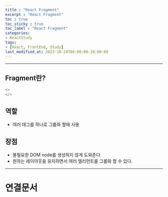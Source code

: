 ```yaml
---
title : "React Fragment"
excerpt : "React Fragment"
toc : true
toc_sticky : true
toc_label : "React Fragment"
categories:
- ReactStudy
tags:
- [React, FrontEnd, Study]
last_modified_at: 2023-10-24T08:00:00-10:00:00
---
```

  
---
  
## Fragment란?
  
```javascript
<>
</>
```
  
## 역할
- 여러 태그를 하나로 그룹화 할때 사용
  
## 장점
- 불필요한 DOM node를 생성하지 않게 도와준다
- 원하는 레이아웃을 유지하면서 여러 엘리먼트를 그룹화 할 수 있다.

---
  
# 연결문서

